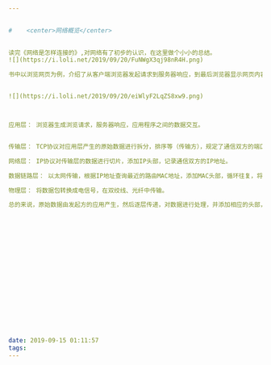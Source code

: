 ```yaml
---
 

#    <center>网络概览</center>
 

读完《网络是怎样连接的》,对网络有了初步的认识，在这里做个小小的总结。
![](https://i.loli.net/2019/09/20/FuNWgX3qj98nR4H.png)

书中以浏览网页为例，介绍了从客户端浏览器发起请求到服务器响应，到最后浏览器显示网页内容，完成访问的过程中的数据传输。以下是我对网络五层结构的小小理解。


![](https://i.loli.net/2019/09/20/eiWlyF2LqZS8xw9.png)



应用层： 浏览器生成浏览请求，服务器响应，应用程序之间的数据交互。


传输层： TCP协议对应用层产生的原始数据进行拆分，排序等（传输方），规定了通信双方的端口号，确保数据完整性。

网络层： IP协议对传输层的数据进行切片，添加IP头部，记录通信双方的IP地址。

数据链路层： 以太网传输，根据IP地址查询最近的路由MAC地址，添加MAC头部，循环往复，将数据传输至目的地。

物理层： 将数据包转换成电信号，在双绞线、光纤中传输。

总的来说，原始数据由发起方的应用产生，然后逐层传递，对数据进行处理，并添加相应的头部，最后转换成电信号进行远距离传输。到达服务器后，再由相反的顺序对数据进行去头部还原，最后将原始数据准确无误的送至服务器应用。
	
 
















date: 2019-09-15 01:11:57
tags:
---   
```

